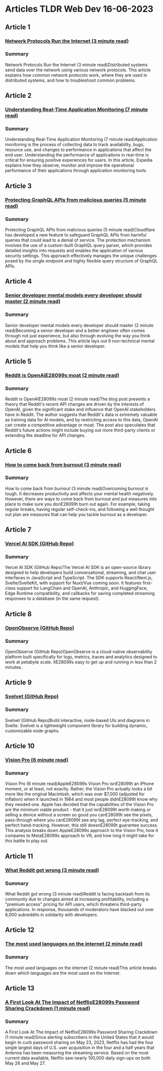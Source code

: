 # Articles TLDR Web Dev 16-06-2023

## Article 1
### [Network Protocols Run the Internet (3 minute read)](https://tldr.tech)
### Summary 
 Network Protocols Run the Internet (3 minute read)Distributed systems send data over the network using various network protocols. This article explains how common network protocols work, where they are used in distributed systems, and how to troubleshoot common problems.

## Article 2
### [Understanding Real-Time Application Monitoring (7 minute read)](https://tldr.tech)
### Summary 
 Understanding Real-Time Application Monitoring (7 minute read)Application monitoring is the process of collecting data to track availability, bugs, resource use, and changes to performance in applications that affect the end user. Understanding the performance of applications in real-time is critical for ensuring positive experiences for users. In this article, Expedia explains how they observe, monitor and improve the operational performance of their applications through application monitoring tools.

## Article 3
### [Protecting GraphQL APIs from malicious queries (5 minute read)](https://tldr.tech)
### Summary 
 Protecting GraphQL APIs from malicious queries (5 minute read)Cloudflare has developed a new feature to safeguard GraphQL APIs from harmful queries that could lead to a denial of service. The protection mechanism involves the use of a custom-built GraphQL query parser, which provides detailed insights into requests and enables the application of various security settings. This approach effectively manages the unique challenges posed by the single endpoint and highly flexible query structure of GraphQL APIs.

## Article 4
### [Senior developer mental models every developer should master (2 minute read)](https://tldr.tech)
### Summary 
 Senior developer mental models every developer should master (2 minute read)Becoming a senior developer and a better engineer often comes through not just experience, but also through evolving the way you think about and approach problems. This article lays out 9 non-technical mental models that help you think like a senior developer.

## Article 5
### [Reddit is OpenAIE28099s moat (2 minute read)](https://tldr.tech)
### Summary 
 Reddit is OpenAIE28099s moat (2 minute read)The blog post presents a theory that Reddit's recent API changes are driven by the interests of OpenAI, given the significant stake and influence that OpenAI stakeholders have in Reddit. The author suggests that Reddit's data is extremely valuable as training data for AI models, and by restricting access to this data, OpenAI can create a competitive advantage or moat. The post also speculates that Reddit's future actions might include buying out more third-party clients or extending the deadline for API changes.

## Article 6
### [How to come back from burnout (3 minute read)](https://tldr.tech)
### Summary 
 How to come back from burnout (3 minute read)Overcoming burnout is tough. It decreases productivity and affects your mental health negatively. However, there are ways to come back from burnout and put measures into place to make sure you donE28099t burn out again. For example, taking regular breaks, having regular self-check-ins, and following a well thought out plan are measures that can help you tackle burnout as a developer.

## Article 7
### [Vercel AI SDK (GitHub Repo)](https://tldr.tech)
### Summary 
 Vercel AI SDK (GitHub Repo)The Vercel AI SDK is an open-source library designed to help developers build conversational, streaming, and chat user interfaces in JavaScript and TypeScript. The SDK supports React/Next.js, Svelte/SvelteKit, with support for Nuxt/Vue coming soon. It features first-class support for LangChain and OpenAI, Anthropic, and HuggingFace, Edge Runtime compatibility, and callbacks for saving completed streaming responses to a database (in the same request).

## Article 8
### [OpenObserve (GitHub Repo)](https://tldr.tech)
### Summary 
 OpenObserve (GitHub Repo)OpenObserve is a cloud-native observability platform built specifically for logs, metrics, traces and analytics designed to work at petabyte scale. ItE28099s easy to get up and running in less than 2 minutes.

## Article 9
### [Svelvet (GitHub Repo)](https://tldr.tech)
### Summary 
 Svelvet (GitHub Repo)Build interactive, node-based UIs and diagrams in Svelte. Svelvet is a lightweight component library for building dynamic, customizable node graphs.

## Article 10
### [Vision Pro (6 minute read)](https://tldr.tech)
### Summary 
 Vision Pro (6 minute read)AppleE28099s Vision Pro isnE28099t an iPhone moment, or at least, not exactly. Rather, the Vision Pro actually looks a bit more like the original Macintosh, which was over $7,000 (adjusted for inflation) when it launched in 1984 and most people didnE28099t know why they needed one. Apple has decided that the capabilities of the Vision Pro are the minimum viable product - that it just isnE28099t worth making or selling a device without a screen so good you canE28099t see the pixels, pass-through where you canE28099t see any lag, perfect eye-tracking, and perfect hand-tracking. However, this still doesnE28099t guarantee success. This analysis breaks down AppleE28099s approach to the Vision Pro, how it compares to MetaE28099s approach to VR, and how long it might take for this battle to play out.

## Article 11
### [What Reddit got wrong (3 minute read)](https://tldr.tech)
### Summary 
 What Reddit got wrong (3 minute read)Reddit is facing backlash from its community due to changes aimed at increasing profitability, including a "premium access" pricing for API users, which threatens third-party applications. In response, thousands of moderators have blacked out over 8,000 subreddits in solidarity with developers.

## Article 12
### [The most used languages on the internet (2 minute read)](https://tldr.tech)
### Summary 
 The most used languages on the internet (2 minute read)This article breaks down which languages are the most used on the Internet.

## Article 13
### [A First Look At The Impact of NetflixE28099s Password Sharing Crackdown (1 minute read)](https://tldr.tech)
### Summary 
 A First Look At The Impact of NetflixE28099s Password Sharing Crackdown (1 minute read)Since alerting subscribers in the United States that it would begin to curb password sharing on May 23, 2023, Netflix has had the four single largest days of U.S. user acquisition in the four and a half years that Antenna has been measuring the streaming service. Based on the most current data available, Netflix saw nearly 100,000 daily sign-ups on both May 26 and May 27.

